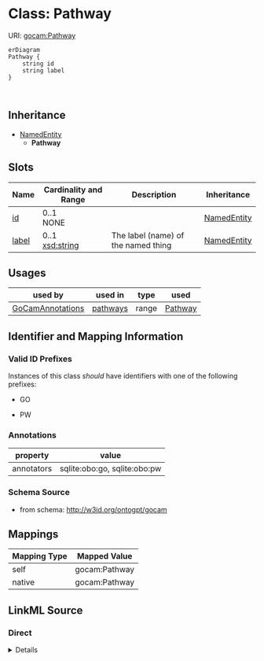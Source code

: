 # Class: Pathway



URI: [gocam:Pathway](http://w3id.org/ontogpt/gocam/Pathway)


```mermaid
erDiagram
Pathway {
    string id  
    string label  
}



```




## Inheritance
* [NamedEntity](NamedEntity.md)
    * **Pathway**



## Slots

| Name | Cardinality and Range | Description | Inheritance |
| ---  | --- | --- | --- |
| [id](id.md) | 0..1 <br/> NONE |  | [NamedEntity](NamedEntity.md) |
| [label](label.md) | 0..1 <br/> [xsd:string](xsd:string) | The label (name) of the named thing | [NamedEntity](NamedEntity.md) |





## Usages

| used by | used in | type | used |
| ---  | --- | --- | --- |
| [GoCamAnnotations](GoCamAnnotations.md) | [pathways](pathways.md) | range | [Pathway](Pathway.md) |






## Identifier and Mapping Information


### Valid ID Prefixes

Instances of this class *should* have identifiers with one of the following prefixes:

* GO

* PW






### Annotations

| property | value |
| --- | --- |
| annotators | sqlite:obo:go, sqlite:obo:pw |



### Schema Source


* from schema: http://w3id.org/ontogpt/gocam





## Mappings

| Mapping Type | Mapped Value |
| ---  | ---  |
| self | gocam:Pathway |
| native | gocam:Pathway |


## LinkML Source

<!-- TODO: investigate https://stackoverflow.com/questions/37606292/how-to-create-tabbed-code-blocks-in-mkdocs-or-sphinx -->

### Direct

<details>
```yaml
name: Pathway
id_prefixes:
- GO
- PW
annotations:
  annotators:
    tag: annotators
    value: sqlite:obo:go, sqlite:obo:pw
from_schema: http://w3id.org/ontogpt/gocam
rank: 1000
is_a: NamedEntity

```
</details>

### Induced

<details>
```yaml
name: Pathway
id_prefixes:
- GO
- PW
annotations:
  annotators:
    tag: annotators
    value: sqlite:obo:go, sqlite:obo:pw
from_schema: http://w3id.org/ontogpt/gocam
rank: 1000
is_a: NamedEntity
attributes:
  id:
    name: id
    annotations:
      prompt.skip:
        tag: prompt.skip
        value: 'true'
    description: A unique identifier for the named entity
    comments:
    - this is populated during the grounding and normalization step
    from_schema: http://w3id.org/ontogpt/core
    rank: 1000
    identifier: true
    alias: id
    owner: Pathway
    domain_of:
    - NamedEntity
    - Publication
    range: string
  label:
    name: label
    description: The label (name) of the named thing
    from_schema: http://w3id.org/ontogpt/core
    aliases:
    - name
    rank: 1000
    alias: label
    owner: Pathway
    domain_of:
    - NamedEntity
    range: string

```
</details>